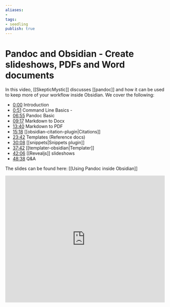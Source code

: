 ```yaml
---
aliases: 
- 
tags:
- seedling
publish: true
---
```


# Pandoc and Obsidian - Create slideshows, PDFs and Word documents

In this video, [[SkepticMystic]] discusses [[pandoc]] and how it can be used to keep more of your workflow inside Obsidian. We cover the following:

- [0:00](https://youtube.com/watch?v=yYZiO6CVtj8&t=0s) Introduction
- [0:51](https://youtube.com/watch?v=yYZiO6CVtj8&t=51s) Command Line Basics -
- [06:55](https://youtube.com/watch?v=yYZiO6CVtj8&t=415s) Pandoc Basic
- [09:17](https://youtube.com/watch?v=yYZiO6CVtj8&t=557s) Markdown to Docx
- [13:40](https://youtube.com/watch?v=yYZiO6CVtj8&t=820s) Markdown to PDF
- [15:18](https://youtube.com/watch?v=yYZiO6CVtj8&t=918s) [[obsidian-citation-plugin|Citations]]
- [23:42](https://youtube.com/watch?v=yYZiO6CVtj8&t=1422s) Templates (Reference docs)
- [30:08](https://youtube.com/watch?v=yYZiO6CVtj8&t=1808s) [[snippets|Snippets plugin]]
- [37:42](https://youtube.com/watch?v=yYZiO6CVtj8&t=2262s) [[templater-obsidian|Templater]]
- [42:06](https://youtube.com/watch?v=yYZiO6CVtj8&t=2526s) [[Revealjs]] slideshows
- [48:38](https://youtube.com/watch?v=yYZiO6CVtj8&t=2918s) Q&A

The slides can be found here: [[Using Pandoc inside Obsidian]]

<iframe width="100%" height="400px" src="https://www.youtube.com/embed/yYZiO6CVtj8" title="YouTube video player" frameborder="0" allow="accelerometer; autoplay; clipboard-write; encrypted-media; gyroscope; picture-in-picture" allowfullscreen></iframe>

